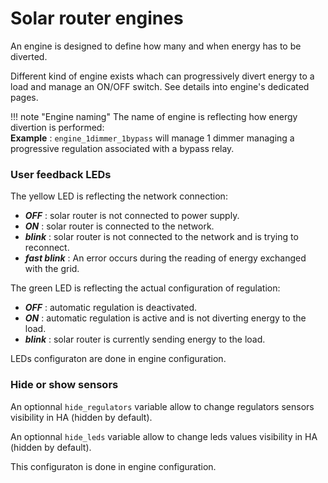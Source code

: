 # Solar router engines

An engine is designed to define how many and when energy has to be diverted.

Different kind of engine exists whach can progressively divert energy to a load and manage an ON/OFF switch. See details into engine's dedicated pages.

!!! note "Engine naming"
    The name of engine is reflecting how energy divertion is performed:  
    **Example** : `engine_1dimmer_1bypass` will manage 1 dimmer managing a progressive regulation associated with a bypass relay. 


### User feedback LEDs

The yellow LED is reflecting the network connection:

- ***OFF*** : solar router is not connected to power supply.
- ***ON*** : solar router is connected to the network.
- ***blink*** : solar router is not connected to the network and is trying to reconnect.
- ***fast blink*** : An error occurs during the reading of energy exchanged with the grid.

The green LED is reflecting the actual configuration of regulation:

- ***OFF*** : automatic regulation is deactivated.
- ***ON*** : automatic regulation is active and is not diverting energy to the load.
- ***blink*** : solar router is currently sending energy to the load.

LEDs configuraton are done in engine configuration.

### Hide or show sensors

An optionnal `hide_regulators` variable allow to change regulators sensors visibility in HA (hidden by default).

An optionnal `hide_leds` variable allow to change leds values visibility in HA (hidden by default).

This configuraton is done in engine configuration.